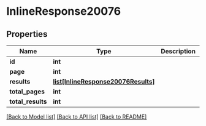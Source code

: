 # InlineResponse20076

## Properties
Name | Type | Description | Notes
------------ | ------------- | ------------- | -------------
**id** | **int** |  | [optional] 
**page** | **int** |  | [optional] 
**results** | [**list[InlineResponse20076Results]**](InlineResponse20076Results.md) |  | [optional] 
**total_pages** | **int** |  | [optional] 
**total_results** | **int** |  | [optional] 

[[Back to Model list]](../README.md#documentation-for-models) [[Back to API list]](../README.md#documentation-for-api-endpoints) [[Back to README]](../README.md)

